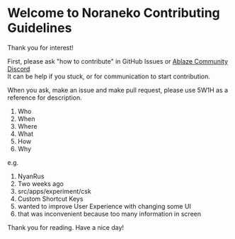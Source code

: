 # Welcome to Noraneko Contributing Guidelines

Thank you for interest!

First, please ask "how to contribute" in GitHub Issues or
[Ablaze Community Discord](https://aka.ablaze.one/discord)\
It can be help if you stuck, or for communication to start contribution.

When you ask, make an issue and make pull request, please use 5W1H as a
reference for description.

1. Who
2. When
3. Where
4. What
5. How
6. Why

e.g.

1. NyanRus
2. Two weeks ago
3. src/apps/experiment/csk
4. Custom Shortcut Keys
5. wanted to improve User Experience with changing some UI
6. that was inconvenient because too many information in screen

Thank you for reading. Have a nice day!
